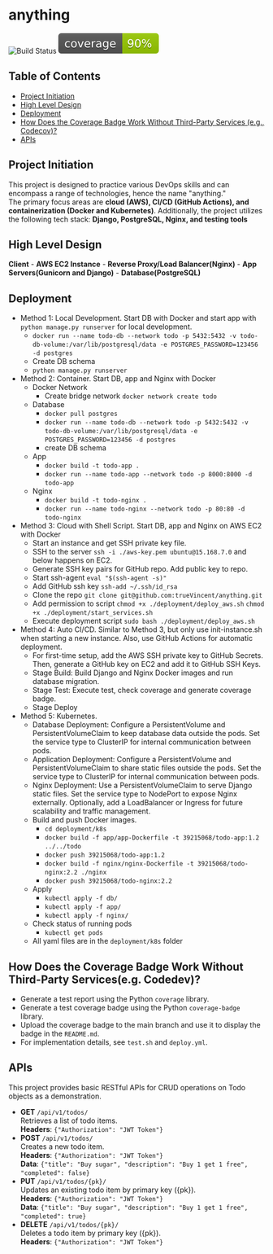 # anything

![Build Status](https://github.com/trueVincent/anything/actions/workflows/deploy.yml/badge.svg)
![Coverage](https://github.com/trueVincent/anything/blob/main/todo/coverage/coverage_badge.svg)

## Table of Contents
- [Project Initiation](#project-initiation)
- [High Level Design](#high-level-design)
- [Deployment](#deployment)
- [How Does the Coverage Badge Work Without Third-Party Services (e.g., Codecov)?](#coverage-badge)
- [APIs](#apis)

<a name="project-initiation" id="project-initiation"></a>
## Project Initiation
This project is designed to practice various DevOps skills and can encompass a range of technologies, hence the name "anything."  
The primary focus areas are **cloud (AWS), CI/CD (GitHub Actions), and containerization (Docker and Kubernetes)**. Additionally, the project utilizes the following tech stack: **Django, PostgreSQL, Nginx, and testing tools**

<a name="high-level-design" id="high-level-design"></a>
## High Level Design
**Client** - **AWS EC2 Instance** - **Reverse Proxy/Load Balancer(Nginx)** - **App Servers(Gunicorn and Django)** - **Database(PostgreSQL)**

<a name="deployment" id="deployment"></a>
## Deployment
- Method 1: Local Development. Start DB with Docker and start app with `python manage.py runserver` for local development.
  - `docker run --name todo-db --network todo -p 5432:5432 -v todo-db-volume:/var/lib/postgresql/data -e POSTGRES_PASSWORD=123456 -d postgres`
  - Create DB schema
  - `python manage.py runserver`
- Method 2: Container. Start DB, app and Nginx with Docker
  - Docker Network
    - Create bridge network `docker network create todo`
  - Database
    - `docker pull postgres`
    - `docker run --name todo-db --network todo -p 5432:5432 -v todo-db-volume:/var/lib/postgresql/data -e POSTGRES_PASSWORD=123456 -d postgres`
    - create DB schema
  - App
    - `docker build -t todo-app .`
    - `docker run --name todo-app --network todo -p 8000:8000 -d todo-app`
  - Nginx
    - `docker build -t todo-nginx .`
    - `docker run --name todo-nginx --network todo -p 80:80 -d todo-nginx`
- Method 3: Cloud with Shell Script. Start DB, app and Nginx on AWS EC2 with Docker
  - Start an instance and get SSH private key file.
  - SSH to the server `ssh -i ./aws-key.pem ubuntu@15.168.7.0` and below happens on EC2.
  - Generate SSH key pairs for GitHub repo. Add public key to repo.
  - Start ssh-agent `eval "$(ssh-agent -s)"`
  - Add GitHub ssh key `ssh-add ~/.ssh/id_rsa`
  - Clone the repo `git clone git@github.com:trueVincent/anything.git`
  - Add permission to script `chmod +x ./deployment/deploy_aws.sh` `chmod +x ./deployment/start_services.sh`
  - Execute deployment script `sudo bash ./deployment/deploy_aws.sh`
- Method 4: Auto CI/CD. Similar to Method 3, but only use init-instance.sh when starting a new instance. Also, use GitHub Actions for automatic deployment.
  - For first-time setup, add the AWS SSH private key to GitHub Secrets. Then, generate a GitHub key on EC2 and add it to GitHub SSH Keys.
  - Stage Build: Build Django and Nginx Docker images and run database migration.
  - Stage Test: Execute test, check coverage and generate coverage badge.
  - Stage Deploy
- Method 5: Kubernetes.
  - Database Deployment: Configure a PersistentVolume and PersistentVolumeClaim to keep database data outside the pods. Set the service type to ClusterIP for internal communication between pods.
  - Application Deployment: Configure a PersistentVolume and PersistentVolumeClaim to share static files outside the pods. Set the service type to ClusterIP for internal communication between pods.
  - Nginx Deployment: Use a PersistentVolumeClaim to serve Django static files. Set the service type to NodePort to expose Nginx externally. Optionally, add a LoadBalancer or Ingress for future scalability and traffic management.
  - Build and push Docker images.
    - `cd deployment/k8s`
    - `docker build -f app/app-Dockerfile -t 39215068/todo-app:1.2 ../../todo`
    - `docker push 39215068/todo-app:1.2`
    - `docker build -f nginx/nginx-Dockerfile -t 39215068/todo-nginx:2.2 ./nginx`
    - `docker push 39215068/todo-nginx:2.2`
  - Apply
    - `kubectl apply -f db/`
    - `kubectl apply -f app/`
    - `kubectl apply -f nginx/`
  - Check status of running pods
    - `kubectl get pods`
  - All yaml files are in the `deployment/k8s` folder

<a name="coverage-badge" id="coverage-badge"></a>
## How Does the Coverage Badge Work Without Third-Party Services(e.g. Codedev)?
- Generate a test report using the Python `coverage` library.
- Generate a test coverage badge using the Python `coverage-badge` library.
- Upload the coverage badge to the main branch and use it to display the badge in the `README.md`.
- For implementation details, see `test.sh` and `deploy.yml`.

<a name="apis" id="apis"></a>
## APIs
This project provides basic RESTful APIs for CRUD operations on Todo objects as a demonstration.  
- **GET** `/api/v1/todos/`  
  Retrieves a list of todo items.  
  **Headers**: `{"Authorization": "JWT Token"}`
- **POST** `/api/v1/todos/`  
  Creates a new todo item.  
  **Headers**: `{"Authorization": "JWT Token"}`  
  **Data**: `{"title": "Buy sugar", "description": "Buy 1 get 1 free", "completed": false}`
- **PUT** `/api/v1/todos/{pk}/`  
  Updates an existing todo item by primary key ({pk}).  
  **Headers**: `{"Authorization": "JWT Token"}`  
  **Data**: `{"title": "Buy sugar", "description": "Buy 1 get 1 free", "completed": true}`
- **DELETE** `/api/v1/todos/{pk}/`  
  Deletes a todo item by primary key ({pk}).  
  **Headers**: `{"Authorization": "JWT Token"}`
